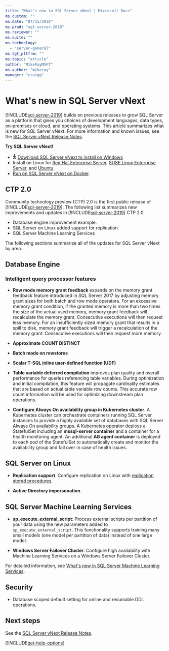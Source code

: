 ```yaml
---
title: "What's new in SQL Server vNext | Microsoft Docs"
ms.custom: ""
ms.date: "07/15/2018"
ms.prod: "sql-server-2018"
ms.reviewer: ""
ms.suite: ""
ms.technology: 
  - "server-general"
ms.tgt_pltfrm: ""
ms.topic: "article"
author: "MikeRayMSFT"
ms.author: "mikeray"
manager: "craigg"
---
```

# What's new in SQL Server vNext

[!INCLUDE[sql-server-2019](..\includes\sssqlv15-md.md)] builds on previous releases to grow SQL Server as a platform that gives you choices of development languages, data types, on-premises or cloud, and operating systems. This article summarizes what is new for SQL Server vNext. For more information and known issues, see the [SQL Server vNext Release Notes](sql-server-vnext-release-notes.md).

**Try SQL Server vNext!**
- [![Download from Evaluation Center](../includes/media/download2.png)](http://go.microsoft.com/fwlink/?LinkID=829477) [Download SQL Server vNext to install on Windows](http://go.microsoft.com/fwlink/?LinkID=829477)
- Install on Linux for [Red Hat Enterprise Server](../linux/quickstart-install-connect-red-hat.md), [SUSE Linux Enterprise Server](../linux/quickstart-install-connect-suse.md), and [Ubuntu](../linux/quickstart-install-connect-ubuntu.md).
- [Run on SQL Server vNext on Docker](../linux/quickstart-install-connect-docker.md).

## CTP 2.0 

Community technology preview (CTP) 2.0 is the first public release of [!INCLUDE[sql-server-2019](..\includes\sssqlv15-md.md)]. The following list summarizes new improvements and updates in [!INCLUDE[sql-server-2019](..\includes\sssqlv15-md.md)] CTP 2.0.

- Database engine improvement example.
- SQL Server on Linux added support for replication.
- SQL Server Machine Learning Services

The following sections summarize all of the updates for SQL Server vNext by area.

## Database Engine

### Intelligent query processor features 

- **Row mode memory grant feedback** expands on the memory grant feedback feature introduced in SQL Server 2017 by adjusting memory grant sizes for both batch and row mode operators.  For an excessive memory grant condition, if the granted memory is more than two times the size of the actual used memory, memory grant feedback will recalculate the memory grant. Consecutive executions will then request less memory. For an insufficiently sized memory grant that results in a spill to disk, memory grant feedback will trigger a recalculation of the memory grant.  Consecutive executions will then request more memory. 

  <!-- 
  To enable the public preview of row mode memory grant feedback, enable database compatibility level 150 for the database you are connected to when executing the query.
  
  **IsMemoryGrantFeedbackAdjusted** and **LastRequestedMemory** attributes are added to the `MemoryGrantInfo` query plan XML element. These execution plan attributes provide better visibility into the current state of a memory grant feedback operation for both row and batch mode. **IsMemoryGrantFeedbackAdjusted** attribute allows you to check the state of memory grant feedback for the statement within an actual query execution plan. **LastRequestedMemory** attribute shows the granted memory in Kilobytes (KB) from the prior query execution.-->

- **Approximate COUNT DISTINCT**

- **Batch mode on rowstores**

- **Scalar T-SQL inline user-defined function (UDF)**

- **Table variable deferred compilation** improves plan quality and overall performance for queries referencing table variables. During optimization and initial compilation, this feature will propagate cardinality estimates that are based on actual table variable row counts.  This accurate row count information will be used for optimizing downstream plan operations.

- **Configure Always On availability group in Kubernetes cluster**. A Kubernetes cluster can orchestrate containers running SQL Server instances to provide a highly available set of databases with SQL Server Always On availability groups. A Kubernetes operator deploys a StatefulSet including an **mssql-server container** and a container for a health monitoring agent. An additional **AG agent container** is deployed to each pod of the StatefulSet  to automatically create and monitor the availability group and fail over in case of health issues.

## SQL Server on Linux

- **Replication support**. Configure replication on Linux with [replication stored procedures](../relational-databases/system-stored-procedures/replication-stored-procedures-transact-sql.md). 

- **Active Directory impersonation**.

## SQL Server Machine Learning Services

- **sp_execute_external_script**: Process external scripts per partition of your data using the new parameters added to `sp_execute_external_script`. This functionality supports training many small models (one model per partition of data) instead of one large model.

- **Windows Server Failover Cluster**: Configure high availability with Machine Learning Services on a Windows Server Failover Cluster. 

For detailed information, see [What's new in SQL Server Machine Learning Services](../advanced-analytics/what-s-new-in-sql-server-machine-learning-services.md).

## Security

- Database scoped default setting for online and resumable DDL operations.

## Next steps

See the [SQL Server vNext Release Notes](sql-server-vnext-release-notes.md).

[!INCLUDE[get-help-options](../includes/paragraph-content/get-help-options.md)]
